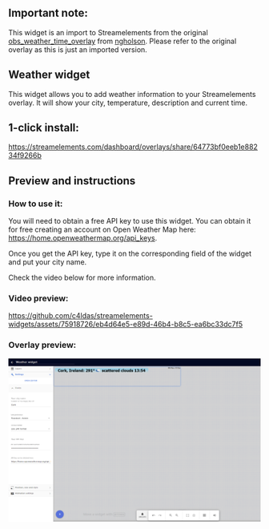 ## Important note:

This widget is an import to Streamelements from the original [obs_weather_time_overlay](https://github.com/ngholson/obs_weather_time_overlay) from [ngholson](https://github.com/ngholson/). Please refer to the original overlay as this is just an imported version.

## Weather widget

This widget allows you to add weather information to your Streamelements overlay. It will show your city, temperature, description and current time.



## 1-click install: 

https://streamelements.com/dashboard/overlays/share/64773bf0eeb1e88234f9266b

## Preview and instructions

### How to use it:
You will need to obtain a free API key to use this widget. You can obtain it for free creating an account on Open Weather Map here: https://home.openweathermap.org/api_keys.

Once you get the API key, type it on the corresponding field of the widget and put your city name.

Check the video below for more information.

### Video preview:

https://github.com/c4ldas/streamelements-widgets/assets/75918726/eb4d64e5-e89d-46b4-b8c5-ea6bc33dc7f5


### Overlay preview:
![Overlay Preview](/weather-widget/widget.png)

